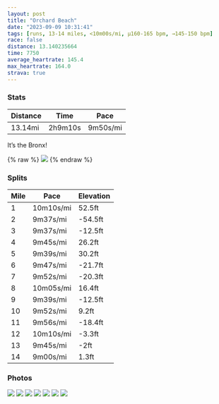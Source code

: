 ```yaml
---
layout: post
title: "Orchard Beach"
date: "2023-09-09 10:31:41"
tags: [runs, 13-14 miles, <10m00s/mi, μ160-165 bpm, →145-150 bpm]
race: false
distance: 13.140235664
time: 7750
average_heartrate: 145.4
max_heartrate: 164.0
strava: true
---
```


### Stats

| Distance | Time | Pace |
|----------|------|------|
|13.14mi|2h9m10s|9m50s/mi|

It’s the Bronx!

{% raw %}
<img src='https://maps.googleapis.com/maps/api/staticmap?maptype=roadmap&path=enc:_t~wFzthbMl@kBNkAz@iBVCh@r@`EzB`B_Fb@k@n@iDt@KbH|ElChAdAdANh@pBt@rEfCn@sA`CqHsBeB|@h@\}@yAsAzGkRPcAw@^cCw@mHsFu@kA}E{EyBsA}AcBaCcEeAkDAw@r@aCVsBwDkEy@EMlBc@lAe@^{APw@KkD}BuFeCcF]uD|@u@gCaAh@iAKwAaBYO{@nAcBMaAwBg@oCGuEx@aEj@wBhA}BrDmEbBuC~AmE|AoC`AcAYy@[GQm@q@s@g@qBAe@YeA{CaFgB}DcBWSn@a@RmBd@c@KcJ{Fc@g@qDqBsAmA{Aq@sBhGcAIkWcLeBU}LuDsCUcBWeBy@{@I}@u@kL}Cw@M_AT[OmAkBkBkEu@iFu@qAQiBeBwDq@mDk@gA@_AeDkEqCyG_@[kAkEkBuAOmBg@eAB_@k@eCm@]yAgC{@oDcA_BC}A_@sA}@{A{BaAJcAiAqDYc@FmAoByCo@qBcAqBiAqDu@iASiAy@eCuBeFIaA@gHNy@Sq@a@y@QoAKyGQoBO^Xi@BgASmCD{@Ym@HoAM{@?oAkAiDaAmGCoAq@gB_AsFWS[wCoAqHcDaQJmAIi@yAsCkAgGCy@y@{BSgBsAaEeAqIQSl@iB]gHSiAFqCg@}CGuCWiCFyACc@OKJm@QoBAuCSkAC{Bc@qADqBKsC[yA@e@UeBi@q@Dk@_F}DaBkB_@kAm@I@aAWw@wA{@cAuAw@Sy@oAKw@_BkAqAkBC}@}@a@cBkDgBeAoC}Dc@cAEy@o@eAqBqEe@cBgAgASw@EcAg@oA{BkC[eAm@qAqB}Am@sAoEsFBc@s@{@@c@Og@YAEe@[Ec@_AB[sAo@gAcAy@M_CoAuBkBeFcAiFu@]I}@cAgB{DKoCm@w@eBgAc@sAGq@TsAHqCk@m@m@mBcD_Gi@sBeBiDIy@i@gA[Qc@@q@l@]Qw@yAsDuDmNsPuBoAs@u@cPmJsDoDKeC|BgFxByGZwCT_AX]`@aD\iADaD^aEKyBzAuF?s@a@gAUeCBkCQs@iAaA_JgB{A{@gCs@q@q@_BQaC}BMg@?_B~C}QxAa@\uAJ^c@f@Sb@]Nm@MS_@O}AU[aAESWaBS[Ww@uBsFsGZQMXdFrF`@n@bAjDr@t@oAqAiBmED{ApA{A^Mv@d@sAm@OW&key=AIzaSyC1MId7bFpkLXNAaYhBSTb8jLyiSqzbDtM&size=800x800&markers=color:yellow|label:S|40.7944,-73.94142&markers=color:green|label:F|40.86763000000001,-73.79315999999993'>
{% endraw %}

### Splits

| Mile | Pace | Elevation |
|------|------|-----------|
|1|10m10s/mi|52.5ft|
|2|9m37s/mi|-54.5ft|
|3|9m37s/mi|-12.5ft|
|4|9m45s/mi|26.2ft|
|5|9m39s/mi|30.2ft|
|6|9m47s/mi|-21.7ft|
|7|9m52s/mi|-20.3ft|
|8|10m05s/mi|16.4ft|
|9|9m39s/mi|-12.5ft|
|10|9m52s/mi|9.2ft|
|11|9m56s/mi|-18.4ft|
|12|10m10s/mi|-3.3ft|
|13|9m45s/mi|-2ft|
|14|9m00s/mi|1.3ft|

### Photos
<img src='https://dgtzuqphqg23d.cloudfront.net/6ypVQEe-7PJ90RU64X3R34R3gdF3ohzffyKxTaurHg8-576x768.jpg'>

<img src='https://dgtzuqphqg23d.cloudfront.net/aPPHDxjTzJ2VSNGV9KK9H69aAx3kZBfEBh8ZbQ-Lbv4-576x768.jpg'>

<img src='https://dgtzuqphqg23d.cloudfront.net/ufCWwJSKci2dPoCRVDH7Qj5SMuUBgTeidykV3uAQiTo-576x768.jpg'>

<img src='https://dgtzuqphqg23d.cloudfront.net/3Q-0Fqg_01JpGhIDQ5wSsd2tEr-0ed1P1FpYVw-f3so-576x768.jpg'>

<img src='https://image.mux.com/lLTlVFYrfp4dmTrAzAnUZK89JX2LqhhpoAnbExMVcXc/thumbnail.jpg?width=337&height=600&fit_mode=preserve&time=0'>

<img src='https://dgtzuqphqg23d.cloudfront.net/9FAjoSFtqrPcjP_WBOIf9c3z8Jfiz-Mcbg5v5CoqrC4-576x768.jpg'>

<img src='https://dgtzuqphqg23d.cloudfront.net/Xke0dLqLzrIY9rs81QzsfNnHUtpcAgCwRC0HrKfRl0o-576x768.jpg'>
